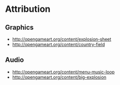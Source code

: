 # Attribution

## Graphics

- http://opengameart.org/content/explosion-sheet
- http://opengameart.org/content/country-field

## Audio

- http://opengameart.org/content/menu-music-loop
- http://opengameart.org/content/big-explosion
